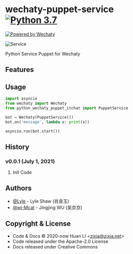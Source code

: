 # wechaty-puppet-service [![Python 3.7](https://img.shields.io/badge/python-3.7+-blue.svg)](https://www.python.org/downloads/release/python-370/) 

[![Powered by Wechaty](https://img.shields.io/badge/Powered%20By-Wechaty-brightgreen.svg)](https://github.com/wechaty/wechaty)

![Service](https://wechaty.github.io/wechaty-puppet-service/images/hostie.png)

Python Service Puppet for Wechaty

## Features


## Usage

```python
import asyncio
from wechaty import Wechaty
from python_wechaty_puppet_itchat import PuppetService

bot = Wechaty(PuppetService())
bot.on('message', lambda x: print(x))

asyncio.run(bot.start())
```

## History

### v0.0.1 (July 1, 2021)

1. Init Code

## Authors

- [@Lyle](https://github.com/lyleshaw) - Lyle Shaw (肖良玉)
- [@wj-Mcat](https://github.com/wj-Mcat) - Jingjing WU (吴京京)

## Copyright & License

* Code & Docs © 2020-now Huan LI \<zixia@zixia.net\>
* Code released under the Apache-2.0 License
* Docs released under Creative Commons
